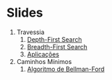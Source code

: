 Slides
======

1. Travessia
    1. [Depth-First Search](slides/STV-1/STV-1.pdf)
    1. [Breadth-First Search](slides/STV-2/STV-2.pdf)
    1. [Aplicações](slides/STV-3/STV-3.pdf)
1. Caminhos Mínimos
    1. [Algoritmo de Bellman-Ford](slides/SSP-1.pdf)
